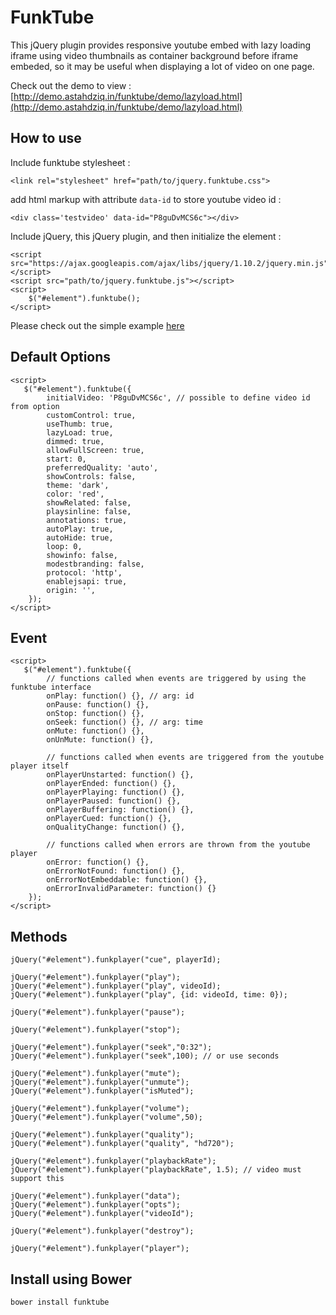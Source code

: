 # FunkTube
This jQuery plugin provides responsive youtube embed with lazy loading iframe using video thumbnails as container background before iframe embeded, so it may be useful when displaying a lot of video on one page.

Check out the demo to view :
[http://demo.astahdziq.in/funktube/demo/lazyload.html](http://demo.astahdziq.in/funktube/demo/lazyload.html)
 
## How to use ##
Include funktube stylesheet :

    <link rel="stylesheet" href="path/to/jquery.funktube.css">

add html markup with attribute `data-id` to store youtube video id :

    <div class='testvideo' data-id="P8guDvMCS6c"></div>

Include jQuery, this jQuery plugin, and then initialize the element :

    <script src="https://ajax.googleapis.com/ajax/libs/jquery/1.10.2/jquery.min.js"></script>
    <script src="path/to/jquery.funktube.js"></script>
    <script>
	    $("#element").funktube();
    </script>
Please check out the simple example [here](https://github.com/qutek/FunkTube/blob/master/demo/sample.html) 

## Default Options ##

    <script>
	   $("#element").funktube({
    		initialVideo: 'P8guDvMCS6c', // possible to define video id from option
    		customControl: true,
    		useThumb: true,
    		lazyLoad: true,
    		dimmed: true,
    		allowFullScreen: true,
    		start: 0,
    		preferredQuality: 'auto',
    		showControls: false,
    		theme: 'dark', 
    		color: 'red', 
    		showRelated: false,
    		playsinline: false,
    		annotations: true,
    		autoPlay: true,
    		autoHide: true,
    		loop: 0,
    		showinfo: false,
    		modestbranding: false,
    		protocol: 'http',
    		enablejsapi: true,
    		origin: '',
    	});
    </script>

## Event ##

    <script>
       $("#element").funktube({
    		// functions called when events are triggered by using the funktube interface
    		onPlay: function() {}, // arg: id
    		onPause: function() {},
    		onStop: function() {},
    		onSeek: function() {}, // arg: time
    		onMute: function() {},
    		onUnMute: function() {},
    
    		// functions called when events are triggered from the youtube player itself
    		onPlayerUnstarted: function() {},
    		onPlayerEnded: function() {},
    		onPlayerPlaying: function() {},
    		onPlayerPaused: function() {},
    		onPlayerBuffering: function() {},
    		onPlayerCued: function() {},
    		onQualityChange: function() {},
    
    		// functions called when errors are thrown from the youtube player
    		onError: function() {},
    		onErrorNotFound: function() {},
    		onErrorNotEmbeddable: function() {},
    		onErrorInvalidParameter: function() {}
    	});
    </script>

## Methods ##

    jQuery("#element").funkplayer("cue", playerId);
    
    jQuery("#element").funkplayer("play");
    jQuery("#element").funkplayer("play", videoId);
    jQuery("#element").funkplayer("play", {id: videoId, time: 0});
    
    jQuery("#element").funkplayer("pause");
    
    jQuery("#element").funkplayer("stop");
    
    jQuery("#element").funkplayer("seek","0:32");
    jQuery("#element").funkplayer("seek",100); // or use seconds
    
    jQuery("#element").funkplayer("mute");
    jQuery("#element").funkplayer("unmute");
    jQuery("#element").funkplayer("isMuted");
    
    jQuery("#element").funkplayer("volume");
    jQuery("#element").funkplayer("volume",50);
    
    jQuery("#element").funkplayer("quality");
    jQuery("#element").funkplayer("quality", "hd720");
    
    jQuery("#element").funkplayer("playbackRate"); 
    jQuery("#element").funkplayer("playbackRate", 1.5); // video must support this
    
    jQuery("#element").funkplayer("data");
    jQuery("#element").funkplayer("opts");
    jQuery("#element").funkplayer("videoId");
    
    jQuery("#element").funkplayer("destroy");
    
    jQuery("#element").funkplayer("player");

## Install using Bower ##

    bower install funktube

